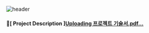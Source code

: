 ![header](https://capsule-render.vercel.app/api?type=cylinder&text=JiYoun's__Portfolio&height=200&color=c2f4f5&fontColor=ffffff&animation=twinklin)

#### :link:[ Project Description ][Uploading 프로젝트 기술서.pdf…]()
